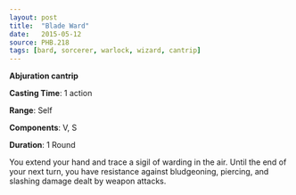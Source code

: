 ```yaml
---
layout: post
title:  "Blade Ward"
date:   2015-05-12
source: PHB.218
tags: [bard, sorcerer, warlock, wizard, cantrip]
---
```


**Abjuration cantrip**

**Casting Time**: 1 action

**Range**: Self

**Components**: V, S

**Duration**: 1 Round

You extend your hand and trace a sigil of warding in the air. Until the end of your next turn, you have resistance against bludgeoning, piercing, and slashing damage dealt by weapon attacks.
